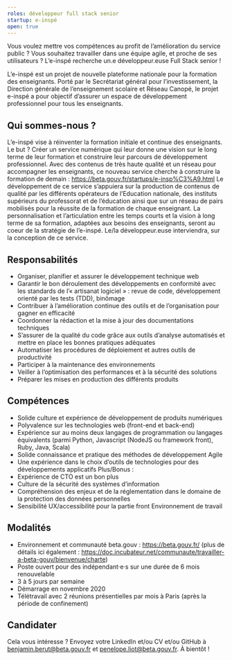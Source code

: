 ```yaml
---
roles: développeur full stack senior
startup: e-inspé
open: true
---
```

Vous voulez mettre vos compétences au profit de l’amélioration du service public ? Vous souhaitez travailler dans une équipe agile, et proche de ses utilisateurs ? L’e-inspé recherche un.e développeur.euse Full Stack senior !

L’e-inspé est un projet de nouvelle plateforme nationale pour la formation des enseignants. 
Porté par le Secrétariat général pour l’investissement, la Direction générale de l’enseignement scolaire et Réseau Canopé, le projet e-inspé a pour objectif d’assurer un espace de développement professionnel pour tous les enseignants.
<!--more-->
## Qui sommes-nous ?
L’e-inspé vise à réinventer la formation initiale et continue des enseignants. Le but ? Créer un  service numérique qui leur donne une vision sur le long terme de leur formation et construire leur parcours de développement professionnel. Avec des contenus de très haute qualité et un réseau pour accompagner les enseignants, ce nouveau service cherche à construire la formation de demain : https://beta.gouv.fr/startups/e-insp%C3%A9.html 
Le développement de ce service s’appuiera sur la production de contenus de qualité par les différents opérateurs de l’Education nationale, des instituts supérieurs du professorat et de l’éducation ainsi que sur un réseau de pairs mobilisés pour la réussite de la formation de chaque enseignant. La personnalisation et l’articulation entre les temps courts et la vision à long terme de sa formation, adaptées aux besoins des enseignants, seront au coeur de la stratégie de l’e-inspé.
Le/la développeur.euse interviendra, sur la conception de ce service.

## Responsabilités
- Organiser, planifier et assurer le développement technique web
- Garantir le bon déroulement des développements en conformité avec les standards de l’« artisanat logiciel » : revue de code, développement orienté par les tests (TDD), binômage
- Contribuer à l’amélioration continue des outils et de l’organisation pour gagner en efficacité
- Coordonner la rédaction et la mise à jour des documentations techniques
- S’assurer de la qualité du code grâce aux outils d’analyse automatisés et mettre en place les bonnes pratiques adéquates
- Automatiser les procédures de déploiement et autres outils de productivité
- Participer à la maintenance des environnements
- Veiller à l’optimisation des performances et à la sécurité des solutions
- Préparer les mises en production des différents produits
## Compétences
- Solide culture et expérience de développement de produits numériques
- Polyvalence sur les technologies web (front-end et back-end)
- Expérience sur au moins deux langages de programmation ou langages équivalents (parmi Python, Javascript (NodeJS ou framework front), Ruby, Java, Scala)
- Solide connaissance et pratique des méthodes de développement Agile
- Une expérience dans le choix d’outils de technologies pour des développements applicatifs
Plus/Bonus :
- Expérience de CTO est un bon plus 
- Culture de la sécurité des systèmes d’information
- Compréhension des enjeux et de la réglementation dans le domaine de la protection des données personnelles
- Sensibilité UX/accessibilité pour la partie front Environnement de travail
## Modalités
- Environnement et communauté beta.gouv : https://beta.gouv.fr/ (plus de détails ici également : https://doc.incubateur.net/communaute/travailler-a-beta-gouv/bienvenue/charte)
- Poste ouvert pour des indépendant·e·s sur une durée de 6 mois renouvelable
- 3 à 5 jours par semaine 
- Démarrage en novembre 2020 
- Télétravail avec 2 réunions présentielles par mois à Paris (après la période de confinement)
## Candidater
Cela vous intéresse ? Envoyez votre LinkedIn et/ou CV et/ou GitHub à [benjamin.berut@beta.gouv.fr](mailto:benjamin.berut@beta.gouv.fr)  et [penelope.liot@beta.gouv.fr](mailto:penelope.liot@beta.gouv.fr).
À bientôt !
